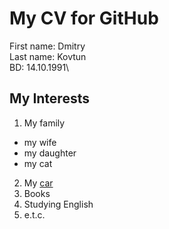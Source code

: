 # My CV for GitHub
First name: Dmitry\
Last name: Kovtun\
BD: 14.10.1991\

## My Interests
1. My family
  - my wife
  - my daughter
  - my cat
2. My [car](https://xn--80aed5aobb1a.xn--p1ai/wp-content/uploads/toyota-logo-1989-2560x1440-1024x560.png)
3. Books
4. Studying English
5. e.t.c.

## 
